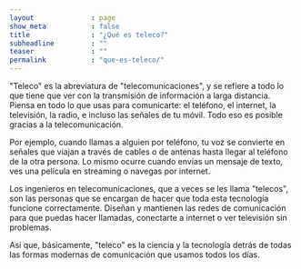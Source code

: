 ```yaml
---
layout              : page
show_meta           : false
title               : "¿Qué es teleco?"
subheadline         : ""
teaser              : ""
permalink           : "que-es-teleco/"
---
```


"Teleco" es la abreviatura de "telecomunicaciones", y se refiere a todo lo que tiene que ver con la transmisión de información a larga distancia. Piensa en todo lo que usas para comunicarte: el teléfono, el internet, la televisión, la radio, e incluso las señales de tu móvil. Todo eso es posible gracias a la telecomunicación.

Por ejemplo, cuando llamas a alguien por teléfono, tu voz se convierte en señales que viajan a través de cables o de antenas hasta llegar al teléfono de la otra persona. Lo mismo ocurre cuando envías un mensaje de texto, ves una película en streaming o navegas por internet. 

Los ingenieros en telecomunicaciones, que a veces se les llama "telecos", son las personas que se encargan de hacer que toda esta tecnología funcione correctamente. Diseñan y mantienen las redes de comunicación para que puedas hacer llamadas, conectarte a internet o ver televisión sin problemas.

Así que, básicamente, "teleco" es la ciencia y la tecnología detrás de todas las formas modernas de comunicación que usamos todos los días.